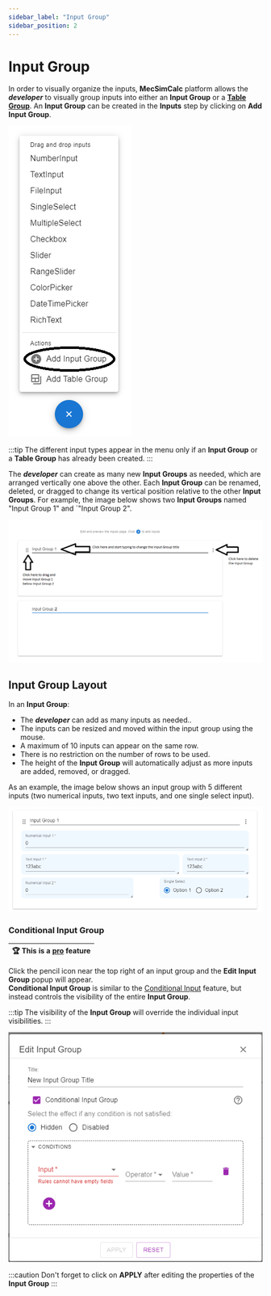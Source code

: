 ```yaml
---
sidebar_label: "Input Group"
sidebar_position: 2
---
```


# Input Group

In order to visually organize the inputs, **MecSimCalc** platform allows the _**developer**_ to visually group inputs into either an **Input Group** or a [**Table Group**](table-group). An **Input Group** can be created in the **Inputs** step by clicking on **Add Input Group**.

<div style={{textAlign: 'center'}}>

![img alt](/docs/inputs/add_input_group.png)

</div>

:::tip
The different input types appear in the menu only if an **Input Group** or a **Table Group** has already been created.
:::

The _**developer**_ can create as many new **Input Groups** as needed, which are arranged vertically one above the other. Each **Input Group** can be renamed, deleted, or dragged to change its vertical position relative to the other **Input Groups**. For example, the image below shows two **Input Groups** named "Input Group 1" and `"Input Group 2".

<div style={{textAlign: 'center'}}>

![img alt](/docs/inputs/input_group_actions.png)

</div>

## Input Group Layout

In an **Input Group**:

- The _**developer**_ can add as many inputs as needed..
- The inputs can be resized and moved within the input group using the mouse.
- A maximum of 10 inputs can appear on the same row.
- There is no restriction on the number of rows to be used.
- The height of the **Input Group** will automatically adjust as more inputs are added, removed, or dragged.

As an example, the image below shows an input group with 5 different inputs (two numerical inputs, two text inputs, and one single select input).

<div style={{textAlign: 'center'}}>

![img alt](/docs/inputs/input_group.png)

</div>

### Conditional Input Group

| :trophy: This is a [pro](https://mecsimcalc.com/pricing) feature |
| --------------------------------------------------------------------- |

Click the pencil icon near the top right of an input group and the **Edit Input Group** popup will appear.  
**Conditional Input Group** is similar to the [Conditional Input](/inputs/conditional-input) feature, but instead controls the visibility of the entire **Input Group**.

:::tip
The visibility of the **Input Group** will override the individual input visibilities.
:::

<div style={{textAlign: 'center'}}>

![img alt](/docs/inputs/edit_input_group_dialog.png)

</div>

:::caution
Don't forget to click on **APPLY** after editing the properties of the **Input Group**
:::
